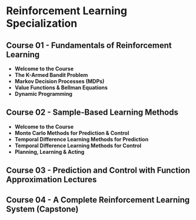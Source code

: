 # Reinforcement Learning Specialization

## Course 01 - Fundamentals of Reinforcement Learning
- **Welcome to the Course**  
- **The K-Armed Bandit Problem**  
- **Markov Decision Processes (MDPs)**  
- **Value Functions & Bellman Equations**  
- **Dynamic Programming**  


## Course 02 - Sample-Based Learning Methods
- **Welcome to the Course**  
- **Monte Carlo Methods for Prediction & Control**  
- **Temporal Difference Learning Methods for Prediction**  
- **Temporal Difference Learning Methods for Control**  
- **Planning, Learning & Acting**
  
## Course 03 - Prediction and Control with Function Approximation Lectures
## Course 04 - A Complete Reinforcement Learning System (Capstone)
